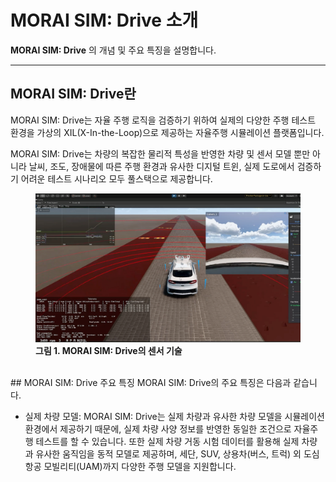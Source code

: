 # MORAI SIM: Drive 소개
**MORAI SIM: Drive** 의 개념 및 주요 특징을 설명합니다.

---

## MORAI SIM: Drive란
MORAI SIM: Drive는 자율 주행 로직을 검증하기 위하여 실제의 다양한 주행 테스트 환경을 가상의 XIL(X-In-the-Loop)으로 제공하는 자율주행 시뮬레이션 플랫폼입니다.

MORAI SIM: Drive는 차량의 복잡한 물리적 특성을 반영한 차량 및 센서 모델 뿐만 아니라 날씨, 조도, 장애물에 따른 주행 환경과 유사한 디지털 트윈, 실제 도로에서 검증하기 어려운 테스트 시나리오 모두 풀스택으로 제공합니다.

<figure>
    <img src="../img/intro-simdrive1.png" alt="sensor" style="width: 1000px; height: auto;" title="Click to Enlage" onclick="window.open(this.src)">
    <figcaption><b> 그림 1. MORAI SIM: Drive의 센서 기술</b></figcaption>
</figure>

<BR>
## MORAI SIM: Drive 주요 특징
 MORAI SIM: Drive의 주요 특징은 다음과 같습니다.

- 실제 차량 모델: 
MORAI SIM: Drive는 실제 차량과 유사한 차량 모델을 시뮬레이션 환경에서 제공하기 때문에, 실제 차량 사양 정보를 반영한 동일한 조건으로 자율주행 테스트를 할 수 있습니다. 또한 실제 차량 거동 시험 데이터를 활용해 실제 차량과 유사한 움직임을 동적 모델로 제공하며, 세단, SUV, 상용차(버스, 트럭) 외 도심항공 모빌리티(UAM)까지 다양한 주행 모델을 지원합니다.



